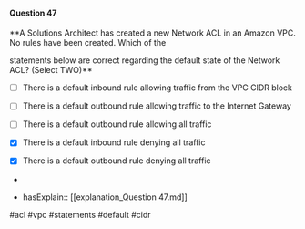 #### Question  47


**A Solutions Architect has created a new Network ACL in an Amazon VPC. No rules have been created. Which of the

statements below are correct regarding the default state of the Network ACL? (Select TWO)**


- [ ] There is a default inbound rule allowing traffic from the VPC CIDR block


- [ ] There is a default outbound rule allowing traffic to the Internet Gateway


- [ ] There is a default outbound rule allowing all traffic


- [x] There is a default inbound rule denying all traffic


- [x] There is a default outbound rule denying all traffic


*

- hasExplain:: [[explanation_Question  47.md]]

#acl #vpc #statements #default #cidr 